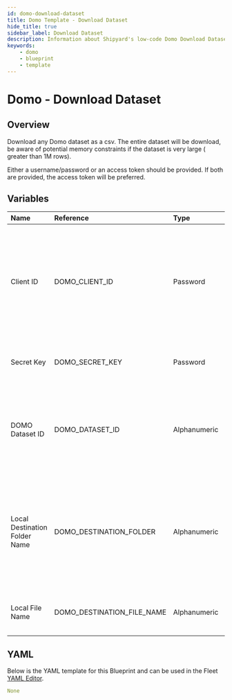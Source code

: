 ```yaml
---
id: domo-download-dataset
title: Domo Template - Download Dataset
hide_title: true
sidebar_label: Download Dataset
description: Information about Shipyard's low-code Domo Download Dataset blueprint. Downloads a Domo dataset as a CSV 
keywords:
    - domo
    - blueprint
    - template
---
```


# Domo - Download Dataset

## Overview
Download any Domo dataset as a csv. The entire dataset will be download, be aware of potential memory constraints if the dataset is very large ( greater than 1M rows). 

Either a username/password or an access token should be provided. If both are provided, the access token will be preferred.

## Variables

| Name | Reference | Type | Required | Default | Options | Description |
|:-----|:----------|:-----|:---------|:--------|:--------|:------------|
| Client ID | DOMO_CLIENT_ID  | Password |:white_check_mark: | - | - | Client ID is generated in the Domo Developer Portal. The ID should have the following scope: data, workflow, user, account, dashboard |
| Secret Key | DOMO_SECRET_KEY  | Password |:white_check_mark: | - | - | The secret attached to the generated Client ID |
| DOMO Dataset ID | DOMO_DATASET_ID  | Alphanumeric |:white_check_mark: | - | - | The id of the dataset desired to be replaced. Can be acquired from the url of the dataset |
| Local Destination Folder Name | DOMO_DESTINATION_FOLDER  | Alphanumeric |:heavy_minus_sign: | - | - | The file path of where the csv should be downloaded to. If left blank, then the file will be saved in the current working directory. |
| Local File Name | DOMO_DESTINATION_FILE_NAME  | Alphanumeric |:white_check_mark: | - | - | The name for the csv file once it is downloaded |

## YAML
Below is the YAML template for this Blueprint and can be used in the Fleet [YAML Editor](../../reference/fleets/yaml-editor.md).
```yaml
None
```
